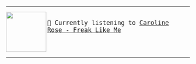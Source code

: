 ---

<img align="left" width="110" height="110" src="https:&#x2F;&#x2F;lastfm.freetls.fastly.net&#x2F;i&#x2F;u&#x2F;174s&#x2F;8b5eda5b0b5386aa9f7b316e92d1fd1d.jpg">

<big><pre>
</br>🎵  Currently listening to  [Caroline Rose - Freak Like Me](https://www.youtube.com/results?search_query=Caroline+Rose+Freak+Like+Me)</br>
</pre></big>
</br>

---